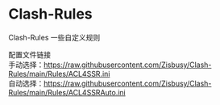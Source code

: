 # Clash-Rules
Clash-Rules 一些自定义规则    

配置文件链接    
手动选择：https://raw.githubusercontent.com/Zisbusy/Clash-Rules/main/Rules/ACL4SSR.ini      
自动选择：https://raw.githubusercontent.com/Zisbusy/Clash-Rules/main/Rules/ACL4SSRAuto.ini      
